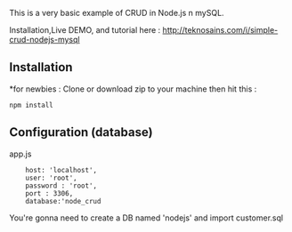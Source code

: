 This is a very basic example of CRUD in Node.js n mySQL.

Installation,Live DEMO, and tutorial here : http://teknosains.com/i/simple-crud-nodejs-mysql

## Installation
*for newbies : Clone or download zip to your machine then hit this :

	npm install

## Configuration (database)
app.js

        host: 'localhost',
        user: 'root',
        password : 'root',
        port : 3306,
        database:'node_crud

	
You're gonna need to create a DB named 'nodejs' and import customer.sql

